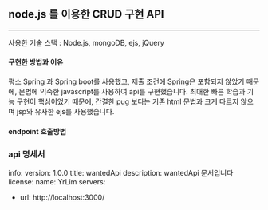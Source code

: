 ## node.js 를 이용한 CRUD 구현 API 
----

사용한 기술 스택 : Node.js,  mongoDB, ejs, jQuery

#### 구현한 방법과 이유
  평소 Spring 과 Spring boot를 사용했고, 제출 조건에 Spring은 포함되지 않았기 때문에, 문법에 익숙한 javascript를 사용하여 api를 구현했습니다. 최대한 빠른 학습과 기능 구현이 핵심이었기 때문에, 간결한 pug 보다는 기존 html 문법과 크게 다르지 않으며 jsp와 유사한 ejs를 사용했습니다. 

#### endpoint 호출방법 


### api 명세서 

info:
  version: 1.0.0
  title: wantedApi
  description: wantedApi 문서입니다
  license:
    name: YrLim
servers:
  - url: http://localhost:3000/



